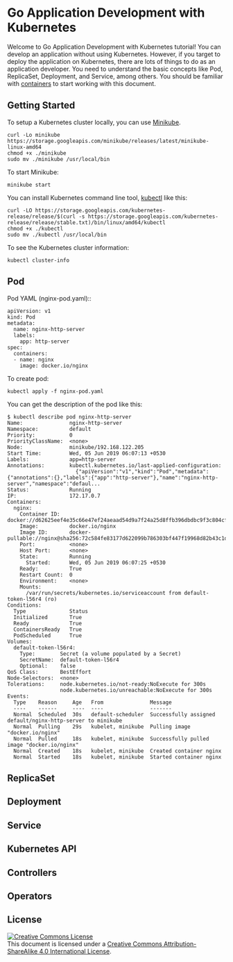 # Go Application Development with Kubernetes

Welcome to Go Application Development with Kubernetes tutorial!  You can develop
an application without using Kubernetes.  However, if you target to deploy the
application on Kubernetes, there are lots of things to do as an application
developer.  You need to understand the basic concepts like Pod, ReplicaSet,
Deployment, and Service, among others.  You should be familiar with [containers]
to start working with this document.

[containers]: https://docs.docker.com/get-started/

## Getting Started

To setup a Kubernetes cluster locally, you can use [Minikube].

```
curl -Lo minikube https://storage.googleapis.com/minikube/releases/latest/minikube-linux-amd64
chmod +x ./minikube
sudo mv ./minikube /usr/local/bin
```

To start Minikube:

```
minikube start
```

You can install Kubernetes command line tool, [kubectl] like this:

```
curl -LO https://storage.googleapis.com/kubernetes-release/release/$(curl -s https://storage.googleapis.com/kubernetes-release/release/stable.txt)/bin/linux/amd64/kubectl
chmod +x ./kubectl
sudo mv ./kubectl /usr/local/bin
```

To see the Kubernetes cluster information:

```
kubectl cluster-info
```

[Minikube]: https://kubernetes.io/docs/tasks/tools/install-minikube/
[kubectl]: https://kubernetes.io/docs/tasks/tools/install-kubectl/

## Pod

Pod YAML (nginx-pod.yaml)::

```
apiVersion: v1
kind: Pod
metadata:
  name: nginx-http-server
  labels:
    app: http-server
spec:
  containers:
  - name: nginx
    image: docker.io/nginx
```


To create pod:

```
kubectl apply -f nginx-pod.yaml
```

You can get the description of the pod like this:

```
$ kubectl describe pod nginx-http-server
Name:               nginx-http-server
Namespace:          default
Priority:           0
PriorityClassName:  <none>
Node:               minikube/192.168.122.205
Start Time:         Wed, 05 Jun 2019 06:07:13 +0530
Labels:             app=http-server
Annotations:        kubectl.kubernetes.io/last-applied-configuration:
                      {"apiVersion":"v1","kind":"Pod","metadata":{"annotations":{},"labels":{"app":"http-server"},"name":"nginx-http-server","namespace":"defaul...
Status:             Running
IP:                 172.17.0.7
Containers:
  nginx:
    Container ID:   docker://d62625eef4e35c66e47ef24aeaad54d9a7f24a25d8ffb396dbdbc9f3c804cf9f
    Image:          docker.io/nginx
    Image ID:       docker-pullable://nginx@sha256:72c584fe83177d622099b786303bf447f19968d82b43c1d41307e0797ab82deb
    Port:           <none>
    Host Port:      <none>
    State:          Running
      Started:      Wed, 05 Jun 2019 06:07:25 +0530
    Ready:          True
    Restart Count:  0
    Environment:    <none>
    Mounts:
      /var/run/secrets/kubernetes.io/serviceaccount from default-token-l56r4 (ro)
Conditions:
  Type              Status
  Initialized       True
  Ready             True
  ContainersReady   True
  PodScheduled      True
Volumes:
  default-token-l56r4:
    Type:        Secret (a volume populated by a Secret)
    SecretName:  default-token-l56r4
    Optional:    false
QoS Class:       BestEffort
Node-Selectors:  <none>
Tolerations:     node.kubernetes.io/not-ready:NoExecute for 300s
                 node.kubernetes.io/unreachable:NoExecute for 300s
Events:
  Type    Reason     Age   From               Message
  ----    ------     ----  ----               -------
  Normal  Scheduled  30s   default-scheduler  Successfully assigned default/nginx-http-server to minikube
  Normal  Pulling    29s   kubelet, minikube  Pulling image "docker.io/nginx"
  Normal  Pulled     18s   kubelet, minikube  Successfully pulled image "docker.io/nginx"
  Normal  Created    18s   kubelet, minikube  Created container nginx
  Normal  Started    18s   kubelet, minikube  Started container nginx
```

## ReplicaSet

## Deployment

## Service

## Kubernetes API

## Controllers

## Operators

## License

<a rel="license" href="http://creativecommons.org/licenses/by-sa/4.0/"><img
alt="Creative Commons License" style="border-width:0"
src="https://i.creativecommons.org/l/by-sa/4.0/88x31.png" /></a><br />This
document is licensed under a <a rel="license"
href="http://creativecommons.org/licenses/by-sa/4.0/">Creative Commons
Attribution-ShareAlike 4.0 International License</a>.
